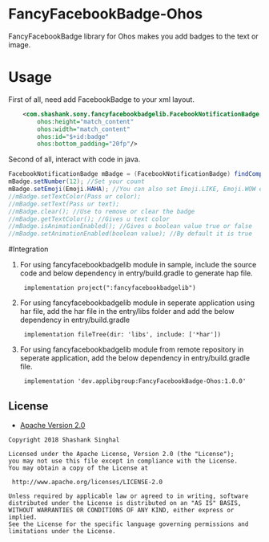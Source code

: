 # FancyFacebookBadge-Ohos

FancyFacebookBadge library for Ohos makes you add badges to the text or image.

# Usage

First of all, need add FacebookBadge to your xml layout.

```xml
    <com.shashank.sony.fancyfacebookbadgelib.FacebookNotificationBadge
        ohos:height="match_content"
        ohos:width="match_content"
        ohos:id="$+id:badge"
        ohos:bottom_padding="20fp"/>
```

Second of all, interact with code in java.
```java
FacebookNotificationBadge mBadge = (FacebookNotificationBadge) findComponentById(ResourceTable.Id_badge);
mBadge.setNumber(12); //Set your count
mBadge.setEmoji(Emoji.HAHA); //You can also set Emoji.LIKE, Emoji.WOW etc
//mBadge.setTextColor(Pass ur color);
//mBadge.setText(Pass ur text);
//mBadge.clear(); //Use to remove or clear the badge
//mBadge.getTextColor(); //Gives u text color
//mBadge.isAnimationEnabled(); //Gives u boolean value true or false
//mBadge.setAnimationEnabled(boolean value); //By default it is true 

```

#Integration

1. For using fancyfacebookbadgelib module in sample, include the source code and below dependency in entry/build.gradle to generate hap file.
        
        implementation project(":fancyfacebookbadgelib")

2. For using fancyfacebookbadgelib module in seperate application using  har file, add the har file in the entry/libs folder and add the below dependency in entry/build.gradle
        
        implementation fileTree(dir: 'libs', include: ['*har'])

3. For using fancyfacebookbadgelib module from remote repository in seperate application, add the below dependency in entry/build.gradle file.
        
        implementation 'dev.applibgroup:FancyFacebookBadge-Ohos:1.0.0'

## License

* [Apache Version 2.0](http://www.apache.org/licenses/LICENSE-2.0.html)

```
Copyright 2018 Shashank Singhal

Licensed under the Apache License, Version 2.0 (the "License");
you may not use this file except in compliance with the License.
You may obtain a copy of the License at

 http://www.apache.org/licenses/LICENSE-2.0

Unless required by applicable law or agreed to in writing, software
distributed under the License is distributed on an "AS IS" BASIS,
WITHOUT WARRANTIES OR CONDITIONS OF ANY KIND, either express or implied.
See the License for the specific language governing permissions and
limitations under the License.

